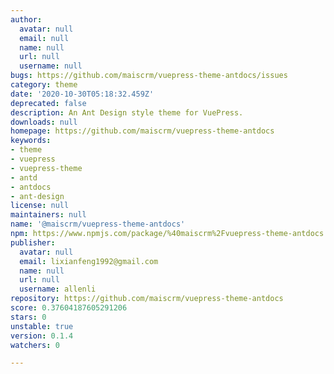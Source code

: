 ```yaml
---
author:
  avatar: null
  email: null
  name: null
  url: null
  username: null
bugs: https://github.com/maiscrm/vuepress-theme-antdocs/issues
category: theme
date: '2020-10-30T05:18:32.459Z'
deprecated: false
description: An Ant Design style theme for VuePress.
downloads: null
homepage: https://github.com/maiscrm/vuepress-theme-antdocs
keywords:
- theme
- vuepress
- vuepress-theme
- antd
- antdocs
- ant-design
license: null
maintainers: null
name: '@maiscrm/vuepress-theme-antdocs'
npm: https://www.npmjs.com/package/%40maiscrm%2Fvuepress-theme-antdocs
publisher:
  avatar: null
  email: lixianfeng1992@gmail.com
  name: null
  url: null
  username: allenli
repository: https://github.com/maiscrm/vuepress-theme-antdocs
score: 0.37604187605291206
stars: 0
unstable: true
version: 0.1.4
watchers: 0

---
```


